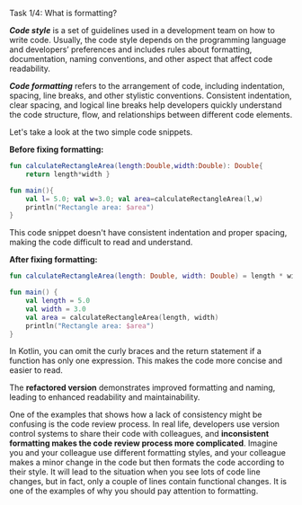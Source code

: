 Task 1/4: What is formatting?

**_Code style_** is a set of guidelines used in a development team on how to write code. 
Usually, the code style depends on the programming language and developers’ preferences and includes rules about formatting,
documentation, naming conventions, and other aspect that affect code readability.

**_Code formatting_** refers to the arrangement of code, including indentation, spacing, line breaks, and other stylistic conventions.
Consistent indentation, clear spacing, and logical line breaks help developers quickly understand the code structure,
flow, and relationships between different code elements.

Let's take a look at the two simple code snippets.

**Before fixing formatting:**
```kotlin
fun calculateRectangleArea(length:Double,width:Double): Double{
    return length*width }

fun main(){
    val l= 5.0; val w=3.0; val area=calculateRectangleArea(l,w)
    println("Rectangle area: $area")
}
```
This code snippet doesn't have consistent indentation and proper spacing, making the code difficult to read and understand.

**After fixing formatting:**
```kotlin
fun calculateRectangleArea(length: Double, width: Double) = length * width

fun main() {
    val length = 5.0
    val width = 3.0
    val area = calculateRectangleArea(length, width)
    println("Rectangle area: $area")
}
```
In Kotlin, you can omit the curly braces and the return statement if a function has only one expression.
This makes the code more concise and easier to read.

The **refactored version** demonstrates improved formatting and naming, leading to enhanced readability and maintainability.

<div class="hint" title="Code Formatting's Role in Code Review">

One of the examples that shows how a lack of consistency might be confusing is the code review process.
In real life, developers use version control systems to share their code with colleagues, and **inconsistent formatting
makes the code review process more complicated**.
Imagine you and your colleague use different formatting styles, and your colleague makes a minor change in the code but
then formats the code according to their style.
It will lead to the situation when you see lots of code line changes, but in fact, only a couple of lines contain functional changes.
It is one of the examples of why you should pay attention to formatting.
</div>
